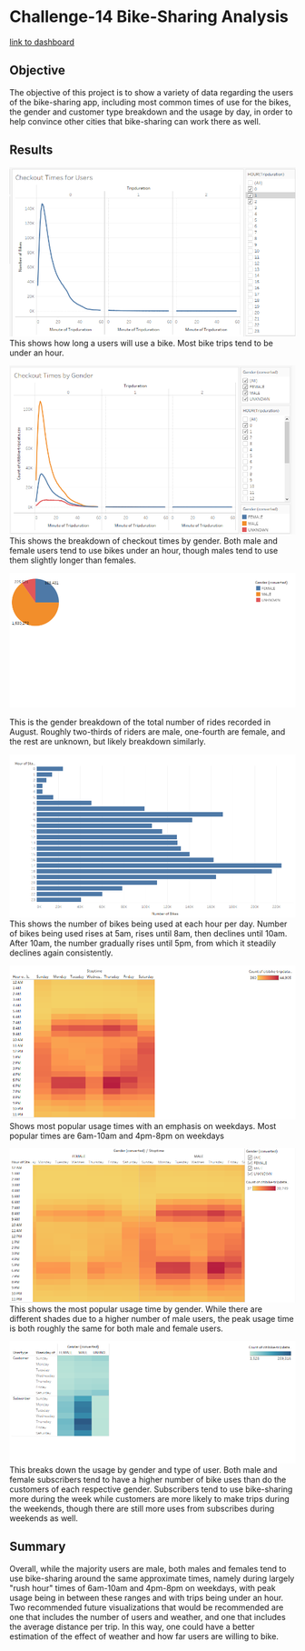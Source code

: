 # Challenge-14 Bike-Sharing Analysis

[link to dashboard](https://public.tableau.com/app/profile/alexander.ramos3311/viz/Challenge-14/Summary?publish=yes)

## Objective
The objective of this project is to show a variety of data regarding the users of the bike-sharing app, including most common times of use for the bikes, the gender and customer type breakdown and the usage by day, in order to help convince other cities that bike-sharing can work there as well.

## Results

![This is an image](https://github.com/sandmanN7/Challenge-14/blob/main/Images/User%20Checkout%20Times.png)
This shows how long a users will use a bike. Most bike trips tend to be under an hour.

![This is an image](https://github.com/sandmanN7/Challenge-14/blob/main/Images/Gender%20Checkout%20Times.png)
This shows the breakdown of checkout times by gender. Both male and female users tend to use bikes under an hour, though males tend to use them slightly longer than females.


![This is an image](https://github.com/sandmanN7/Challenge-14/blob/main/Images/Gender%20Breakdown.png)

This is the gender breakdown of the total number of rides recorded in August. Roughly two-thirds of riders are male, one-fourth are female, and the rest are unknown, but likely breakdown similarly. 

![This is an image](https://github.com/sandmanN7/Challenge-14/blob/main/Images/August%20Peak%20Hours.png)
This shows the number of bikes being used at each hour per day. Number of bikes being used rises at 5am, rises until 8am, then declines until 10am. After 10am, the number gradually rises until 5pm, from which it steadily declines again consistently.

![This is an image](https://github.com/sandmanN7/Challenge-14/blob/main/Images/User%20Trips%20by%20Weekday%20per%20Hour.png)
Shows most popular usage times with an emphasis on weekdays. Most popular times are 6am-10am and 4pm-8pm on weekdays

![This is an image](https://github.com/sandmanN7/Challenge-14/blob/main/Images/Gender%20Trips%20by%20Day%20(Hour).png)
This shows the most popular usage time by gender. While there are different shades due to a higher number of male users, the peak usage time is both roughly the same for both male and female users.

![This is an image](https://github.com/sandmanN7/Challenge-14/blob/main/Images/Gender%20Trips%20by%20Day.png)
This breaks down the usage by gender and type of user. Both male and female subscribers tend to have a higher number of bike uses than do the customers of each respective gender. Subscribers tend to use bike-sharing more during the week while customers are more likely to make trips during the weekends, though there are still more uses from subscribes during weekends as well.

## Summary
Overall, while the majority users are male, both males and females tend to use bike-sharing around the same approximate times, namely during largely "rush hour" times of 6am-10am and 4pm-8pm on weekdays, with peak usage being in between these ranges and with trips being under an hour. Two recommended future visualizations that would be recommended are one that includes the number of users and weather, and one that includes the average distance per trip. In this way, one could have a better estimation of the effect of weather and how far users are willing to bike.
